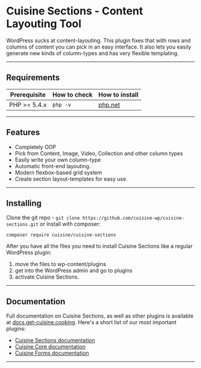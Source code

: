 Cuisine Sections - Content Layouting Tool
===========================

WordPress sucks at content-layouting. This plugin fixes that with rows and columns of content you can pick in an easy interface. It also lets you easily generate new kinds of column-types and has very flexible templating.

---

## Requirements

| Prerequisite    | How to check | How to install
| --------------- | ------------ | ------------- |
| PHP >= 5.4.x    | `php -v`     | [php.net](http://php.net/manual/en/install.php) |

---

## Features

* Completely OOP
* Pick from Content, Image, Video, Collection and other column types
* Easily write your own column-type
* Automatic front-end layouting.
* Modern flexbox-based grid system 
* Create section layout-templates for easy use.


---

## Installing

Clone the git repo - `git clone https://github.com/cuisine-wp/cuisine-sections.git` or install with composer:

`composer require cuisine/cuisine-sections`

After you have all the files you need to install Cuisine Sections like a regular WordPress plugin:

1. move the files to wp-content/plugins
2. get into the WordPress admin and go to plugins
3. activate Cuisine Sections.


---


## Documentation

Full documentation on Cuisine Sections, as well as other plugins is available at [docs.get-cuisine.cooking](http://docs.get-cuisine.cooking). Here's a short list of our most important plugins:

- [Cuisine Sections documentation](http://docs.get-cuisine.cooking/sections)
- [Cuisine Core documentation](http://docs.get-cuisine.cooking/core)
- [Cuisine Forms documentation](http://docs.get-cuisine.cooking/forms)


---
